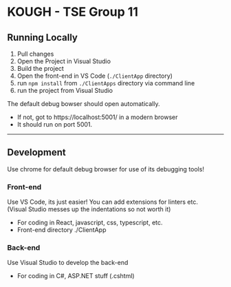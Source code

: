 # KOUGH - TSE Group 11

## Running Locally
1. Pull changes
2. Open the Project in Visual Studio
3. Build the project
4. Open the front-end in VS Code (`./ClientApp` directory)
5. run `npm install` from `./ClientApps` directory via command line
6. run the project from Visual Studio 

The default debug bowser should open automatically.
* If not, got to https://localhost:5001/ in a modern browser
* It should run on port 5001.

- - - - - - - - - - - - - - - - - 

## Development
Use chrome for default debug browser for use of its debugging tools!
### Front-end 
Use VS Code, its just easier!  You can add extensions for linters etc.  
(Visual Studio messes up the indentations so not worth it) 

* For coding in React, javascript, css, typescript, etc.
* Front-end directory ./ClientApp

### Back-end
Use Visual Studio to develop the back-end

* For coding in C#, ASP.NET stuff (.cshtml)

